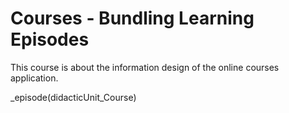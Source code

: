 # Courses - Bundling Learning Episodes

This course is about the information design of the online courses application. 

_episode(didacticUnit_Course)

